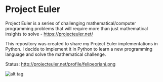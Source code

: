 # Project Euler

Project Euler is a series of challenging mathematical/computer programming problems that will require more than just mathematical insights to solve - https://projecteuler.net/

This repository was created to share my Project Euler implementations in Python. I decide to implement it in Python to learn a new programming language and solve the mathematical challenge.

Status: http://projecteuler.net/profile/felipeoriani.png

![alt tag](http://projecteuler.net/profile/felipeoriani.png)
